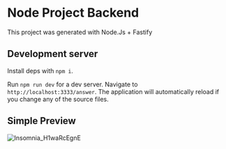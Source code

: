 # Node Project Backend

This project was generated with Node.Js + Fastify

## Development server

Install deps with `npm i`.

Run `npm run dev` for a dev server. Navigate to `http://localhost:3333/answer`. The application will automatically reload if you change any of the source files.

## Simple Preview

![Insomnia_H1waRcEgnE](https://github.com/RobertoNicolau/angular-challenge-backend/assets/40002338/395b3403-9396-49d6-99ea-2e137a55091a)

